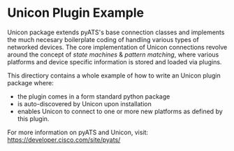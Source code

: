 # Unicon Plugin Example

Unicon package extends pyATS's base connection classes and implements the much
necesary boilerplate coding of handling various types of networked devices. The
core implementation of Unicon connections revolve around the concept of
*state machines* & *pattern matching*, where various platforms and device
specific information is stored and loaded via plugins.

This directiory contains a whole example of how to write an Unicon plugin 
package where:

- the plugin comes in a form standard python package
- is auto-discovered by Unicon upon installation
- enables Unicon to connect to one or more new platforms as defined by this
  plugin.

For more information on pyATS and Unicon, visit: 
https://developer.cisco.com/site/pyats/